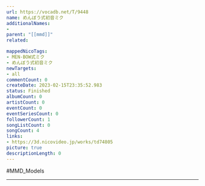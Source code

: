 ```yaml
---
url: https://vocadb.net/T/9448
name: めんぼう式初音ミク
additionalNames: 
- 
parent: "[[mmd]]"
related:

mappedNicoTags:
- MEN-BOW式ミク
- めんぼう式初音ミク
newTargets:
- all
commentCount: 0
createDate: 2023-02-15T23:35:52.983
status: Finished
albumCount: 0
artistCount: 0
eventCount: 0
eventSeriesCount: 0
followerCount: 1
songListCount: 0
songCount: 4
links: 
- https://3d.nicovideo.jp/works/td74805
picture: true
descriptionLength: 0
---
```


#MMD_Models



---

